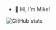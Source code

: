 - 👋 Hi, I’m Mike!

![GitHub stats](https://github-readme-stats.vercel.app/api?username=mtoth003&show_icons=true&theme=radical)

<!---
mtoth003/mtoth003 is a ✨ special ✨ repository because its `README.md` (this file) appears on your GitHub profile.
You can click the Preview link to take a look at your changes.
--->
